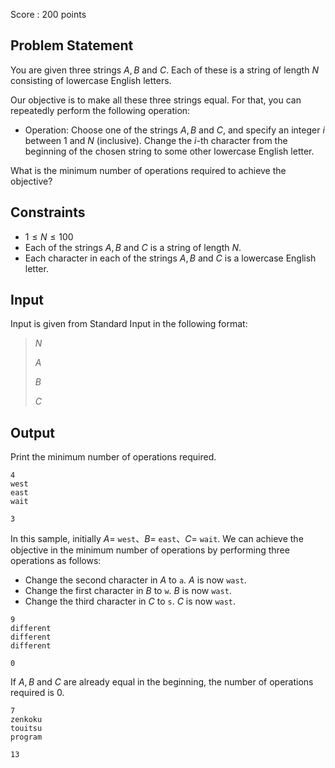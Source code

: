 Score : $200$ points

## Problem Statement

You are given three strings $A, B$ and $C$. Each of these is a string of length $N$ consisting of lowercase English letters.

Our objective is to make all these three strings equal. For that, you can repeatedly perform the following operation:

- Operation: Choose one of the strings $A, B$ and $C$, and specify an integer $i$ between $1$ and $N$ (inclusive). Change the $i$-th character from the beginning of the chosen string to some other lowercase English letter.

What is the minimum number of operations required to achieve the objective?

## Constraints

- $1 \leq N \leq 100$
- Each of the strings $A, B$ and $C$ is a string of length $N$.
- Each character in each of the strings $A, B$ and $C$ is a lowercase English letter.

## Input

Input is given from Standard Input in the following format:

> $N$
> 
> $A$
> 
> $B$
> 
> $C$

## Output

Print the minimum number of operations required.

```input1
4
west
east
wait
```

```output1
3
```

In this sample, initially $A =$ `west`、$B =$ `east`、$C =$ `wait`. We can achieve the objective in the minimum number of operations by performing three operations as follows:

- Change the second character in $A$ to `a`. $A$ is now `wast`.
- Change the first character in $B$ to `w`. $B$ is now `wast`.
- Change the third character in $C$ to `s`. $C$ is now `wast`.

```input2
9
different
different
different
```

```output2
0
```

If $A, B$ and $C$ are already equal in the beginning, the number of operations required is $0$.

```input3
7
zenkoku
touitsu
program
```

```output3
13
```